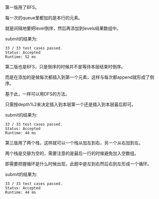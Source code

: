 第一版用了BFS。

每一次的queue里都加的是本行的元素。

就是间隔地要把level倒序，然后再添加到levels结果数组中。

submit的结果为:
```
33 / 33 test cases passed.
Status: Accepted
Runtime: 52 ms
```

第二版也是BFS，只是倒序的时候并不是等待本层结束时倒序。

而是在添加的是候每次都插入到第一个元素，这样与每次都append就形成了倒序。

基于此，一样可以用DFS的方法。

只需按depth%2来决定插入到本层第一个还是插入到本层最后即可。

submit的结果为:
```
33 / 33 test cases passed.
Status: Accepted
Runtime: 44 ms
```

第三版用了两个栈，这样就可以一个栈从加左到右，另一个从右加到左。

两个栈是交替为空的，需要注意的是最后一行的时候避免加入空数组。

即需要把握循环是什么时候出现，此题中是左到右然后右到左形成一个循环。

submit的结果为:
```
33 / 33 test cases passed.
Status: Accepted
Runtime: 44 ms
```
